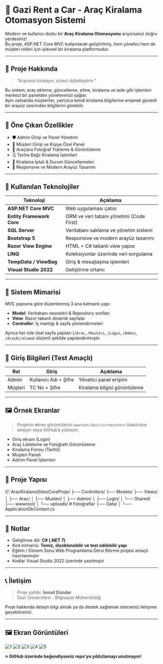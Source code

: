 # 🚗 Gazi Rent a Car - Araç Kiralama Otomasyon Sistemi

Modern ve kullanıcı dostu bir **Araç Kiralama Otomasyonu** arıyorsanız doğru yerdesiniz!  
Bu proje, ASP.NET Core MVC kullanılarak geliştirilmiş, hem yönetici hem de müşteri rolleri için işlevsel bir kiralama platformudur.

---

## 🧩 Proje Hakkında

> “Aracınızı kiralayın, süreci dijitalleştirin.”

Bu sistem; araç ekleme, güncelleme, silme, kiralama ve iade gibi işlemleri merkezi bir panelden yönetmenizi sağlar.  
Aynı zamanda müşteriler, yalnızca kendi kiralama bilgilerine erişerek güvenli bir arayüz üzerinden bilgilerini görebilir.

---

## 📌 Öne Çıkan Özellikler

- 🛡️ Admin Girişi ve Panel Yönetimi  
- 👥 Müşteri Girişi ve Kişiye Özel Panel  
- 📸 Araçlara Fotoğraf Yükleme & Görüntüleme  
- 🗓️ Tarihe Bağlı Kiralama İşlemleri  
- 🔁 Kiralama İptali & Durum Güncellemeleri  
- 📱 Responsive ve Modern Arayüz Tasarımı  

---

## 🔧 Kullanılan Teknolojiler

| Teknoloji               | Açıklama                                       |
|------------------------|------------------------------------------------|
| **ASP.NET Core MVC**   | Web uygulaması çatısı                          |
| **Entity Framework Core** | ORM ve veri tabanı yönetimi (Code First)     |
| **SQL Server**         | Veritabanı saklama ve yönetim sistemi          |
| **Bootstrap 5**        | Responsive ve modern arayüz tasarımı           |
| **Razor View Engine**  | HTML + C# tabanlı view yapısı                  |
| **LINQ**               | Koleksiyonlar üzerinde veri sorgulama          |
| **TempData / ViewBag** | Giriş & mesajlaşma işlemleri                   |
| **Visual Studio 2022** | Geliştirme ortamı                              |

---

## 🧭 Sistem Mimarisi

MVC yapısına göre düzenlenmiş 3 ana katmanlı yapı:

- **Model**: Veritabanı nesneleri & Repository sınıfları  
- **View**: Razor tabanlı dinamik sayfalar  
- **Controller**: İş mantığı & sayfa yönlendirmeleri  

Ayrıca her role özel sayfa yapıları (`/Arac`, `/Musteri`, `/Login`, `/Admin`, `/AracKiralama`) düzenli şekilde yapılandırılmıştır.

---

## 🔐 Giriş Bilgileri (Test Amaçlı)

| Rol     | Giriş          | Açıklama                    |
|---------|----------------|-----------------------------|
| Admin   | Kullanıcı Adı + Şifre | Yönetici panel erişimi    |
| Müşteri | TC No + Şifre          | Kiralama bilgisi görüntüleme |

---

## 🖼️ Örnek Ekranlar

> Projenin ekran görüntülerini `wwwroot/docs/screenshots` klasörüne ekleyin veya GitHub’a yükleyin.

- Giriş ekranı (Login)
- Araç Listeleme ve Fotoğraflı Görüntüleme
- Kiralama Formu (Tarihli)
- Müşteri Paneli
- Admin Panel İşlemleri

---

## 📁 Proje Yapısı
📦 AracKiralamaSitesiCoreProje/
├── Controllers/
├── Models/
├── Views/
│ ├── Arac/
│ ├── Musteri/
│ ├── Admin/
│ ├── Login/
│ └── Shared/
├── wwwroot/
│ └── uploads/ # Fotoğraflar
├── Data/
│ └── ApplicationDbContext.cs


---

## 📌 Notlar

- Geliştirme dili: **C# (.NET 7)**
- Kod mimarisi: **Temiz, ölçeklenebilir ve test edilebilir yapı**
- Eğitim / Dönem Sonu Web Programlama Dersi Bitirme projesi amaçlı hazırlanmıştır
- Kodlar Visual Studio 2022 üzerinde yazılmıştır

---

## 📞 İletişim

> Proje sahibi: **İsmail Dündar**  
> Gazi Üniversitesi - Bilgisayar Mühendisliği

Proje hakkında detaylı bilgi almak ya da destek sağlamak isterseniz iletişime geçebilirsiniz.

---
## 🖼️ Ekran Görüntüleri
![1](https://github.com/user-attachments/assets/eef1208f-6f5c-45ca-8a4b-4ed5df971f2c)
![2](https://github.com/user-attachments/assets/a9556c7c-f6ec-4383-ba30-307261fa2dc4)
![3](https://github.com/user-attachments/assets/5f7f0071-4f3c-4314-b482-95ea8470eea8)
![4](https://github.com/user-attachments/assets/d9bd2c09-3e43-4001-8e61-9220ee4b220f)
![5](https://github.com/user-attachments/assets/c2f0cf12-4cc1-42ff-8dc4-8733bb97d159)


**⭐ GitHub üzerinde beğendiyseniz repo’yu yıldızlamayı unutmayın!**

